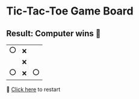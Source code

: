 # Tic-Tac-Toe Game Board
## Result: Computer wins 🤖
|   |   |   |
|---|---|---|
|⭕ |❌ |  |
|  |❌ |  |
|⭕ |❌ |⭕ |

🔄 [Click here](EEEEEEEEE.md) to restart